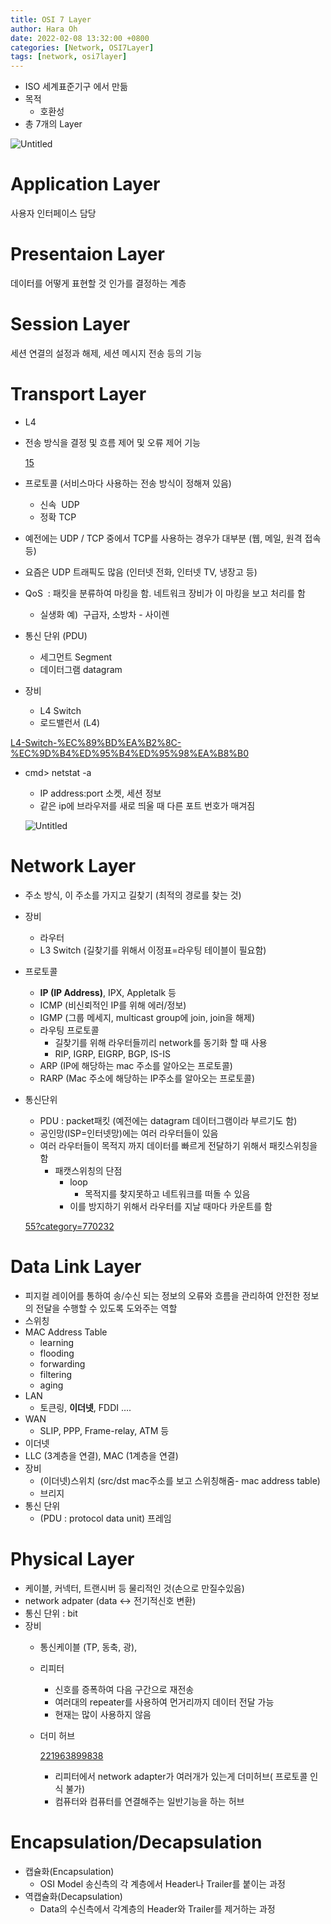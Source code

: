 ```yaml
---
title: OSI 7 Layer
author: Hara Oh
date: 2022-02-08 13:32:00 +0800
categories: [Network, OSI7Layer]
tags: [network, osi7layer]
---
```

- ISO 세계표준기구 에서 만듦
- 목적
    - 호환성
- 총 7개의 Layer

![Untitled](OSI%207%20Laye%200a9d4/Untitled.png)

# Application Layer

사용자 인터페이스 담당

# Presentaion Layer

데이터를 어떻게 표현할 것 인가를 결정하는 계층

# Session Layer

세션 연결의 설정과 해제, 세션 메시지 전송 등의 기능

# Transport Layer

- L4
- 전송 방식을 결정 및 흐름 제어 및 오류 제어 기능
    
    [15](https://mangkyu.tistory.com/15)
    
- 프로토콜 (서비스마다 사용하는 전송 방식이 정해져 있음)
    - 신속  UDP
    - 정확 TCP
- 예전에는 UDP / TCP 중에서 TCP를 사용하는 경우가 대부분 (웹, 메일, 원격 접속 등)
- 요즘은 UDP 트래픽도 많음 (인터넷 전화, 인터넷 TV, 냉장고 등)
- QoS  : 패킷을 분류하여 마킹을 함. 네트워크 장비가 이 마킹을 보고 처리를 함
    - 실생화 예)  구급자, 소방차 - 사이렌
- 통신 단위 (PDU)
    - 세그먼트 Segment
    - 데이터그램 datagram
- 장비
    - L4 Switch
    - 로드밸런서 (L4)

[L4-Switch-%EC%89%BD%EA%B2%8C-%EC%9D%B4%ED%95%B4%ED%95%98%EA%B8%B0](https://aws-hyoh.tistory.com/entry/L4-Switch-%EC%89%BD%EA%B2%8C-%EC%9D%B4%ED%95%B4%ED%95%98%EA%B8%B0)

- cmd> netstat -a
    - IP address:port 소켓, 세션 정보
    - 같은 ip에 브라우저를 새로 띄울 때 다른 포트 번호가 매겨짐
    
    ![Untitled](OSI%207%20Laye%200a9d4/Untitled%201.png)
    

# Network Layer

- 주소 방식, 이 주소를 가지고 길찾기 (최적의 경로를 찾는 것)
- 장비
    - 라우터
    - L3 Switch (길찾기를 위해서 이정표=라우팅 테이블이 필요함)
- 프로토콜
    - **IP (IP Address)**, IPX, Appletalk 등
    - ICMP (비신뢰적인 IP를 위해 에러/정보)
    - IGMP (그룹 메세지, multicast group에 join, join을 해제)
    - 라우팅 프로토콜
        - 길찾기를 위해 라우터들끼리 network를 동기화 할 때 사용
        - RIP, IGRP, EIGRP, BGP, IS-IS
    - ARP (IP에 해당하는 mac 주소를 알아오는 프로토콜)
    - RARP (Mac 주소에 해당하는 IP주소를 알아오는 프로토콜)
- 통신단위
    - PDU : packet패킷 (예전에는 datagram 데이터그램이라 부르기도 함)
    - 공인망(ISP=인터넷망)에는 여러 라우터들이 있음
    - 여러 라우터들이 목적지 까지 데이터를 빠르게 전달하기 위해서 패킷스위칭을 함
        - 패캣스위칭의 단점
            - loop
                - 목적지를 찾지못하고 네트워크를 떠돌 수 있음
            - 이를 방지하기 위해서 라우터를 지날 때마다 카운트를 함
    
    [55?category=770232](https://bnzn2426.tistory.com/m/55?category=770232)
    

# Data Link Layer

- 피지컬 레이어를 통하여 송/수신 되는 정보의 오류와 흐름을 관리하여 안전한 정보의 전달을 수행할 수 있도록 도와주는 역할
- 스위칭
- MAC Address Table
    - learning
    - flooding
    - forwarding
    - filtering
    - aging
- LAN
    - 토큰링, **이더넷**, FDDI ….
- WAN
    - SLIP, PPP, Frame-relay, ATM 등
- 이더넷
- LLC (3계층을 연결), MAC (1계층을 연결)
- 장비
    - (이더넷)스위치 (src/dst mac주소를 보고 스위칭해줌- mac address table)
    - 브리지
- 통신 단위
    - (PDU : protocol data unit) 프레임

# Physical Layer

- 케이블, 커넥터, 트랜시버 등 물리적인 것(손으로 만질수있음)
- network adpater (data <-> 전기적신호 변환)
- 통신 단위 : bit
- 장비
    - 통신케이블 (TP, 동축, 광),
    - 리피터
        - 신호를 증폭하여 다음 구간으로 재전송
        - 여러대의 repeater를 사용하여 먼거리까지 데이터 전달 가능
        - 현재는 많이 사용하지 않음
    - 더미 허브
        
        [221963899838](https://m.blog.naver.com/soojin_2604/221963899838)
        
        - 리피터에서 network adapter가 여러개가 있는게 더미허브( 프로토콜 인식 불가)
        - 컴퓨터와 컴퓨터를 연결해주는 일반기능을 하는 허브
            
            

# Encapsulation/Decapsulation

- 캡슐화(Encapsulation)
    - OSI Model 송신측의  각 계층에서 Header나 Trailer를 붙이는 과정
- 역캡슐화(Decapsulation)
    - Data의 수신측에서 각계층의 Header와 Trailer를 제거하는 과정
